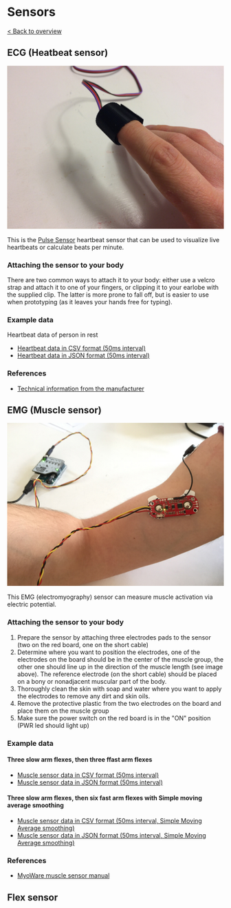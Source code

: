# Sensors
[< Back to overview](README.md)

## ECG (Heatbeat sensor)

![alt text](images/sensor_ecg.jpg "ECG Sensor (Heartbeat sensor)")

This is the [Pulse Sensor](https://pulsesensor.com) heartbeat sensor that can be used to visualize live heartbeats or calculate beats per minute.

### Attaching the sensor to your body

There are two common ways to attach it to your body: either use a velcro strap and attach it to one of your fingers, or clipping it to your earlobe with the  supplied clip. The latter is more prone to fall off, but is easier to use when prototyping (as it leaves your hands free for typing).

### Example data

Heartbeat data of person in rest

* [Heartbeat data in CSV format (50ms interval)](../example-data/heartbeat-50ms.csv)
* [Heartbeat data in JSON format (50ms interval)](../example-data/heartbeat-50ms.json)

### References

* [Technical information from the manufacturer](https://pulsesensor.com/pages/pulse-sensor-amped-arduino-v1dot1)

## EMG (Muscle sensor)

![alt text](images/sensor_emg.jpg "EMG Sensor (Muscle sensor)")

This EMG (electromyography) sensor can measure muscle activation via electric potential.

### Attaching the sensor to your body

1. Prepare the sensor by attaching three electrodes pads to the sensor (two on the red board, one on the short cable)
2. Determine where you want to position the electrodes, one of the electrodes on the board should be in the center of the muscle group, the other one should line up in the direction of the muscle length (see image above). The reference electrode (on the short cable) should be placed on a bony or nonadjacent muscular part of the body.
3. Thoroughly clean the skin with soap and water where you want to apply the electrodes to remove any dirt and skin oils.
4. Remove the protective plastic from the two electrodes on the board and place them on the muscle group
5. Make sure the power switch on the red board is in the "ON" position (PWR led should light up)

### Example data

#### Three slow arm flexes, then three ffast arm flexes

* [Muscle sensor data in CSV format (50ms interval)](../example-data/muscle-50ms.csv)
* [Muscle sensor data in JSON format (50ms interval)](../example-data/muscle-50ms.json)

#### Three slow arm flexes, then six fast arm flexes with Simple moving average smoothing

* [Muscle sensor data in CSV format (50ms interval, Simple Moving Average smoothing)](../example-data/muscle-50m-sma.csv)
* [Muscle sensor data in JSON format (50ms interval, Simple Moving Average smoothing)](../example-data/muscle-50ms-sma.json)

### References

* [MyoWare muscle sensor manual](https://github.com/AdvancerTechnologies/MyoWare_MuscleSensor/raw/master/Documents/AT-04-001.pdf)

## Flex sensor
